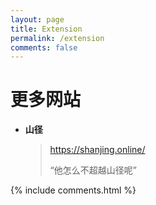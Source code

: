 ```yaml
---
layout: page
title: Extension
permalink: /extension
comments: false
---
```


# 更多网站

- **山径**    
  > <https://shanjing.online/>
  > 
  > “他怎么不超越山径呢”

{% include comments.html %}
